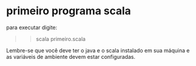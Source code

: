 
# primeiro programa scala

para executar digite:

>> scala primeiro.scala

Lembre-se que você deve ter o java e o scala instalado em sua máquina
e as variáveis de ambiente devem estar configuradas.


